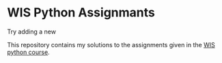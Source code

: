 # WIS Python Assignmants

Try adding a new 


This repository contains my solutions to the assignments given in the [WIS python course](https://github.com/szabgab/wis-python-course-2024-11).
